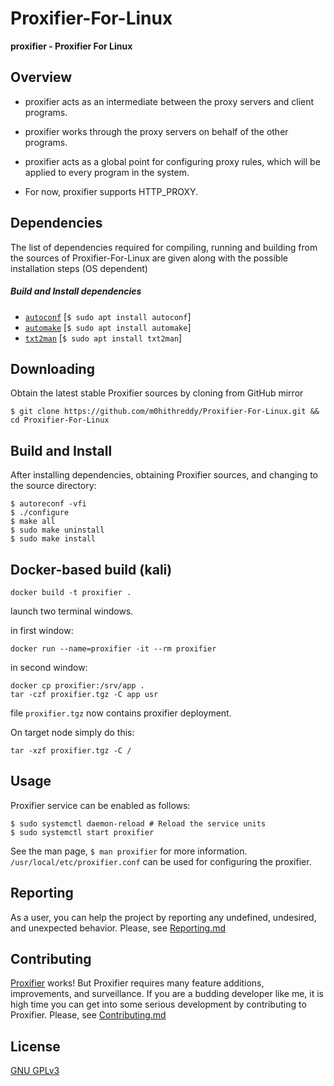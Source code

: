 # Proxifier-For-Linux

**proxifier - Proxifier For Linux**

## Overview

* proxifier acts as an intermediate between the proxy servers and client programs.
 
* proxifier works through the proxy servers on behalf of the other programs.

* proxifier acts as a global point for configuring proxy rules, which will be applied to every program in the system.

* For now, proxifier supports HTTP_PROXY.

## Dependencies

The list of dependencies required for compiling, running and building from the sources of Proxifier-For-Linux are given along with the possible installation steps (OS dependent)

##### Build and Install dependencies

* [```autoconf```](https://github.com/autotools-mirror/autoconf) [```$ sudo apt install autoconf```]
* [```automake```](https://github.com/autotools-mirror/automake) [```$ sudo apt install automake```]
* [```txt2man```](https://github.com/mvertes/txt2man) [```$ sudo apt install txt2man```]

## Downloading

Obtain the latest stable Proxifier sources by cloning from GitHub mirror

    $ git clone https://github.com/m0hithreddy/Proxifier-For-Linux.git && cd Proxifier-For-Linux

## Build and Install

After installing dependencies, obtaining Proxifier sources, and changing to the source directory:

    $ autoreconf -vfi
    $ ./configure
    $ make all
    $ sudo make uninstall
    $ sudo make install


## Docker-based build (kali)

```shell
docker build -t proxifier .
```

launch two terminal windows.

in first window:

```shell
docker run --name=proxifier -it --rm proxifier
```

in second window:

```shell
docker cp proxifier:/srv/app .
tar -czf proxifier.tgz -C app usr
```

file `proxifier.tgz` now contains proxifier deployment.

On target node simply do this:

```shell
tar -xzf proxifier.tgz -C /
```

## Usage
Proxifier service can be enabled as follows:

    $ sudo systemctl daemon-reload # Reload the service units
    $ sudo systemctl start proxifier

See the man page, ```$ man proxifier``` for more information. ```/usr/local/etc/proxifier.conf``` can be used for configuring the proxifier.

## Reporting

As a user, you can help the project by reporting any undefined, undesired, and unexpected behavior. Please, see [Reporting.md](https://github.com/m0hithreddy/Proxifier-For-Linux/blob/master/Reporting.md)

## Contributing

[Proxifier](https://github.com/m0hithreddy/Proxifier-For-Linux) works! But Proxifier requires many feature additions, improvements, and surveillance. If you are a budding developer like me, it is high time
you can get into some serious development by contributing to Proxifier. Please, see [Contributing.md](https://github.com/m0hithreddy/Proxifier-For-Linux/blob/master/Contributing.md)

## License
[GNU GPLv3](https://choosealicense.com/licenses/gpl-3.0/)
